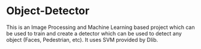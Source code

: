 # Object-Detector
This is an Image Processing and Machine Learning based project which can be used to train and create a detector which can be used to detect any object (Faces, Pedestrian, etc). It uses SVM provided by Dlib.
